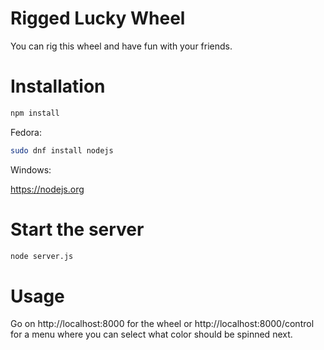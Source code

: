 # Rigged Lucky Wheel

You can rig this wheel and have fun with your friends. 

# Installation

```sh
npm install
```

Fedora:

```sh
sudo dnf install nodejs
```

Windows:

https://nodejs.org

# Start the server

```sh
node server.js
```

# Usage

Go on http://localhost:8000 for the wheel or http://localhost:8000/control for a menu where you can select what color should be spinned next.

